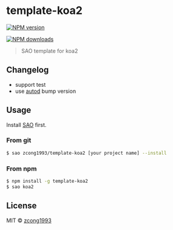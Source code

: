 # template-koa2

[![NPM version](https://img.shields.io/npm/v/template-koa2.svg?style=flat)](https://npmjs.com/package/template-koa2)

[![NPM downloads](https://img.shields.io/npm/dm/template-koa2.svg?style=flat)](https://npmjs.com/package/template-koa2)

> SAO template for koa2

## Changelog

- support test
- use [autod](https://github.com/node-modules/autod) bump version

## Usage

Install [SAO](https://github.com/egoist/sao) first.

### From git

```bash
$ sao zcong1993/template-koa2 [your project name] --install
```

### From npm

```bash
$ npm install -g template-koa2
$ sao koa2
```

## License

MIT &copy; [zcong1993](github.com/zcong1993)
